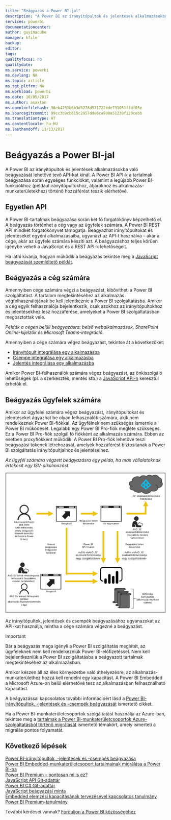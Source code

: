 ```yaml
---
title: "Beágyazás a Power BI-jal"
description: "A Power BI az irányítópultok és jelentések alkalmazásokba való beágyazását lehetővé tevő API-kat kínál."
services: powerbi
documentationcenter: 
author: guyinacube
manager: kfile
backup: 
editor: 
tags: 
qualityfocus: no
qualitydate: 
ms.service: powerbi
ms.devlang: NA
ms.topic: article
ms.tgt_pltfrm: NA
ms.workload: powerbi
ms.date: 10/05/2017
ms.author: asaxton
ms.openlocfilehash: 36eb4231b6b3d3278d571722bde731051ffdf05e
ms.sourcegitcommit: 99cc3b9cb615c2957dde6ca908a51238f129cebb
ms.translationtype: HT
ms.contentlocale: hu-HU
ms.lasthandoff: 11/13/2017
---
```

# <a name="embedding-with-power-bi"></a>Beágyazás a Power BI-jal
A Power BI az irányítópultok és jelentések alkalmazásokba való beágyazását lehetővé tevő API-kat kínál. A Power BI API-k a tartalmak beágyazása során egységes funkciókat, valamint a legújabb Power BI-funkciókhoz (például irányítópultokhoz, átjárókhoz és alkalmazás-munkaterületekhez) történő hozzáférést teszik elérhetővé.

## <a name="a-single-api"></a>Egyetlen API
A Power BI-tartalmak beágyazása során két fő forgatókönyv képzelhető el. A beágyazás történhet a cég vagy az ügyfelek számára. A Power BI REST API mindkét forgatókönyvet támogatja. Beágyazhat irányítópultokat és jelentéseket egyéni alkalmazásaiba, ugyanazt az API-t használva – akár a cége, akár az ügyfele számára készíti azt. A beágyazáshoz teljes körűen igénybe veheti a JavaScript és a REST API-k lehetőségeit.

Ha látni kívánja, hogyan működik a beágyazás tekintse meg a [JavaScript beágyazását szemléltető példát](https://microsoft.github.io/PowerBI-JavaScript/demo/).

## <a name="embedding-for-your-organization"></a>Beágyazás a cég számára
Amennyiben cége számára végzi a beágyazást, kibővítheti a Power BI szolgáltatást. A tartalom megtekintéséhez az alkalmazás végfelhasználójának be kell jelentkeznie a Power BI szolgáltatásba. Amikor a cég egyik felhasználója bejelentkezik, csak azokhoz az irányítópultokhoz és jelentésekhez lesz hozzáférése, amelyeket a Power BI szolgáltatásban megosztottak vele. 

*Példák a cégen belüli beágyazásra: belső webalkalmazások, SharePoint Online-kijelzők és Microsoft Teams-integráció.*

Amennyiben a cége számára végez beágyazást, tekintse át a következőket:

* [Irányítópult integrálása egy alkalmazásba](integrate-dashboard.md)
* [Csempe integrálása egy alkalmazásba](integrate-tile.md)
* [Jelentés integrálása egy alkalmazásba](integrate-report.md)

Amikor Power BI-felhasználók számára végez beágyazást, az önkiszolgáló lehetőségek (pl. a szerkesztés, mentés stb.) a [JavaScript API-n](https://github.com/Microsoft/PowerBI-JavaScript) keresztül érhetők el.

## <a name="embedding-for-your-customers"></a>Beágyazás ügyfelek számára
Amikor az ügyfelei számára végez beágyazást, irányítópultokat és jelentéseket ágyazhat be olyan felhasználók számára, akik nem rendelkeznek Power BI-fiókkal. Az ügyfélnek nem szükséges ismernie a Power BI működését. Legalább egy Power BI Pro-fiók megléte szükséges. Ez a Power BI Pro-fiók szolgál fő fiókként az alkalmazás számára. Ebben az esetben proxyfiókként működik. A Power BI Pro-fiók lehetővé teszi beágyazási tokenek létrehozását, amelyek hozzáférést biztosítanak a Power BI szolgáltatás irányítópultjaihoz és jelentéseihez. 

*Az ügyfél számára végzett beágyazásra egy példa, ha más vállalatoknak értékesít egy ISV-alkalmazást.*

![A beágyazás folyamata ügyfelek számára végzett beágyazás során](media/embedding/powerbi-embed-flow.png)

Az irányítópultok, jelentések és csempék beágyazásához ugyanazokat az API-kat használja, mintha a cége számára végezné a beágyazást.

> [!IMPORTANT]
> Bár a beágyazás maga igényli a Power BI szolgáltatás meglétét, az ügyfeleknek nem kell rendelkezniük Power BI-előfizetéssel. Nem kell bejelentkezniük a Power BI szolgáltatásba a beágyazott tartalmak megtekintéséhez az alkalmazásban.
> 
> 

Amikor készen áll az éles környezetbe való áthelyezésre, az alkalmazás-munkaterülethez hozzá kell rendelni egy kapacitást. A Power BI Embedded a Microsoft Azure-on belül elérhetővé tesz az alkalmazásban felhasználható kapacitást.

A beágyazással kapcsolatos további információért lásd a [Power BI-irányítópultok, -jelentések és -csempék beágyazását](embedding-content.md) ismertető cikket.

Ha a Power BI-munkaterületcsoportok szolgáltatást használja az Azure-ban, tekintse meg a [tartalmak a Power BI-munkaterületcsoportok Azure-szolgáltatásból történő migrálását](migrate-from-powerbi-embedded.md) ismertető témakört, amely ismerteti a migrálás pontos folyamatát.

## <a name="next-steps"></a>Következő lépések
[Power BI-irányítópultok, -jelentések és -csempék beágyazása](embedding-content.md)  
[Power BI Embedded-munkaterületcsoport tartalmainak migrálása a Power BI-ba](migrate-from-powerbi-embedded.md)  
[Power BI Premium – pontosan mi is ez?](../service-premium.md)  
[JavaScript API Git-adattár](https://github.com/Microsoft/PowerBI-JavaScript)  
[Power BI C# Git-adattár](https://github.com/Microsoft/PowerBI-CSharp)  
[JavaScript beágyazási minta](https://microsoft.github.io/PowerBI-JavaScript/demo/)  
[Embedded elemzési kapacitásának tervezésével kapcsolatos tanulmány](https://aka.ms/pbiewhitepaper)  
[Power BI Premium-tanulmány](https://aka.ms/pbipremiumwhitepaper)  

További kérdései vannak? [Forduljon a Power BI közösségéhez](http://community.powerbi.com/)

